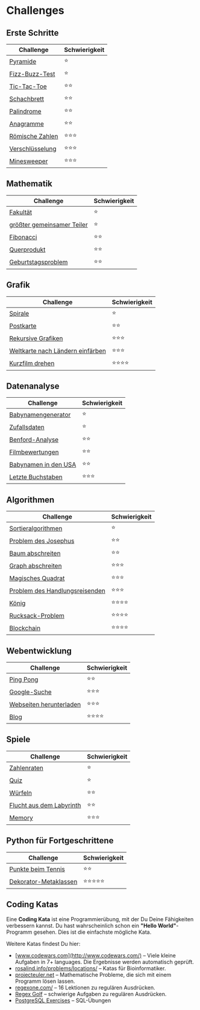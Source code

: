 
# Challenges

## Erste Schritte

| Challenge | Schwierigkeit |
|-----------|---------------|
| [Pyramide](pyramide.md) | ⭐ |
| [Fizz-Buzz-Test](fizzbuzz.md) | ⭐ |
| [Tic-Tac-Toe](tictac.md) | ⭐⭐ |
| [Schachbrett](schachbrett.md) | ⭐⭐ |
| [Palindrome](palindrome.md) | ⭐⭐ |
| [Anagramme](anagramme.md) | ⭐⭐ |
| [Römische Zahlen](roman.md) | ⭐⭐⭐ |
| [Verschlüsselung](encrypt.md) | ⭐⭐⭐ |
| [Minesweeper](minesweeper.md) | ⭐⭐⭐ |

## Mathematik

| Challenge | Schwierigkeit |
|-----------|---------------|
| [Fakultät](fakultaet.md) | ⭐ |
| [größter gemeinsamer Teiler](ggt.md) | ⭐ |
| [Fibonacci](fibonacci.md) | ⭐⭐ |
| [Querprodukt](querprodukt.md) | ⭐⭐ |
| [Geburtstagsproblem](geburtstage.md) | ⭐⭐ |

## Grafik

| Challenge | Schwierigkeit |
|-----------|---------------|
| [Spirale](spiral.md) | ⭐ |
| [Postkarte](postcard.md) | ⭐⭐ |
| [Rekursive Grafiken](recursive_graph.md) | ⭐⭐⭐ |
| [Weltkarte nach Ländern einfärben](weltkarte.md) | ⭐⭐⭐ |
| [Kurzfilm drehen](movie/README.md) | ⭐⭐⭐⭐ |

## Datenanalyse

| Challenge | Schwierigkeit |
|-----------|---------------|
| [Babynamengenerator](babynamengenerator.md) | ⭐ |
| [Zufallsdaten](random.md) | ⭐ |
| [Benford-Analyse](benford.md) | ⭐⭐ |
| [Filmbewertungen](moviedb.md) | ⭐⭐ |
| [Babynamen in den USA](babynamen.md) | ⭐⭐ |
| [Letzte Buchstaben](letzte_buchstaben.md) | ⭐⭐⭐ |

## Algorithmen

| Challenge | Schwierigkeit |
|-----------|---------------|
| [Sortieralgorithmen](sortieralgorithmen.md) | ⭐ |
| [Problem des Josephus](josephus.md) | ⭐⭐ |
| [Baum abschreiten](tree_traversal.md) | ⭐⭐ |
| [Graph abschreiten](graph_traversal.md) | ⭐⭐⭐ |
| [Magisches Quadrat](magisches_quadrat.md) | ⭐⭐⭐ |
| [Problem des Handlungsreisenden](tsp.md) | ⭐⭐⭐ |
| [König](kings.md) | ⭐⭐⭐⭐ |
| [Rucksack-Problem](backpack_problem.md) | ⭐⭐⭐⭐ |
| [Blockchain](blockchain.md) | ⭐⭐⭐⭐ |

## Webentwicklung

| Challenge | Schwierigkeit |
|-----------|---------------|
| [Ping Pong](pingpong.md) | ⭐⭐ |
| [Google-Suche](google.md) | ⭐⭐⭐ |
| [Webseiten herunterladen](webrecherche.md) | ⭐⭐⭐ |
| [Blog](blog.md) | ⭐⭐⭐⭐ |

## Spiele

| Challenge | Schwierigkeit |
|-----------|---------------|
| [Zahlenraten](zahlenraten.md) | ⭐ |
| [Quiz](quiz.md) | ⭐ |
| [Würfeln](wuerfel.md) | ⭐⭐ |
| [Flucht aus dem Labyrinth](labyrinth.md) | ⭐⭐ |
| [Memory](memory.md) | ⭐⭐⭐ |

## Python für Fortgeschrittene

| Challenge | Schwierigkeit |
|-----------|---------------|
| [Punkte beim Tennis](tennis.md) | ⭐⭐ |
| [Dekorator-Metaklassen](metaclass.md) | ⭐⭐⭐⭐⭐ |


## Coding Katas

Eine **Coding Kata** ist eine Programmierübung, mit der Du Deine Fähigkeiten verbessern kannst. Du hast wahrscheinlich schon ein **"Hello World"**-Programm gesehen. Dies ist die einfachste mögliche Kata.

Weitere Katas findest Du hier:

* [www.codewars.com](http://www.codewars.com/) – Viele kleine Aufgaben in 7+ languages. Die Ergebnisse werden automatisch geprüft.
* [rosalind.info/problems/locations/](http://rosalind.info/problems/locations/) – Katas für Bioinformatiker.
* [projecteuler.net](http://projecteuler.net) – Mathematische Probleme, die sich mit einem Programm lösen lassen.
* [regexone.com/](http://regexone.com/) – 16 Lektionen zu regulären Ausdrücken.
* [Regex Golf](https://regex.alf.nu/) – schwierige Aufgaben zu regulären Ausdrücken.
* [PostgreSQL Exercises](https://pgexercises.com/) – SQL-Übungen
